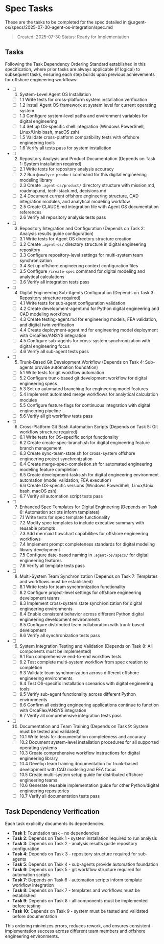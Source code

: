 # Spec Tasks

These are the tasks to be completed for the spec detailed in @.agent-os/specs/2025-07-30-agent-os-integration/spec.md

> Created: 2025-07-30
> Status: Ready for Implementation

## Tasks

Following the Task Dependency Ordering Standard established in this specification, where prior tasks are always applicable (if logical) to subsequent tasks, ensuring each step builds upon previous achievements for offshore engineering workflows:

- [ ] 1. System-Level Agent OS Installation
  - [ ] 1.1 Write tests for cross-platform system installation verification
  - [ ] 1.2 Install Agent OS framework at system level for current operating system
  - [ ] 1.3 Configure system-level paths and environment variables for digital engineering
  - [ ] 1.4 Set up OS-specific shell integration (Windows PowerShell, Linux/Unix bash, macOS zsh)
  - [ ] 1.5 Validate cross-platform compatibility tests with offshore engineering tools
  - [ ] 1.6 Verify all tests pass for system installation

- [ ] 2. Repository Analysis and Product Documentation (Depends on Task 1: System installation required)
  - [ ] 2.1 Write tests for repository analysis accuracy
  - [ ] 2.2 Run `@analyze-product` command for this digital engineering modeling library
  - [ ] 2.3 Create `.agent-os/product/` directory structure with mission.md, roadmap.md, tech-stack.md, decisions.md
  - [ ] 2.4 Document current offshore engineering structure, CAD integration modules, and analytical modeling workflow
  - [ ] 2.5 Create CLAUDE.md integration file with Agent OS documentation references
  - [ ] 2.6 Verify all repository analysis tests pass

- [ ] 3. Repository Integration and Configuration (Depends on Task 2: Analysis results guide configuration)
  - [ ] 3.1 Write tests for Agent OS directory structure creation
  - [ ] 3.2 Create `.agent-os/` directory structure in digital engineering repository
  - [ ] 3.3 Configure repository-level settings for multi-system team synchronization
  - [ ] 3.4 Set up offshore engineering context configuration files
  - [ ] 3.5 Configure `/create-spec` command for digital modeling and analytical calculations
  - [ ] 3.6 Verify all integration tests pass

- [ ] 4. Digital Engineering Sub-Agents Configuration (Depends on Task 3: Repository structure required)
  - [ ] 4.1 Write tests for sub-agent configuration validation
  - [ ] 4.2 Create development-agent.md for Python digital engineering and CAD modeling workflows
  - [ ] 4.3 Create testing-agent.md for engineering models, FEA validation, and digital twin verification
  - [ ] 4.4 Create deployment-agent.md for engineering model deployment with OrcaFlex/ANSYS integration
  - [ ] 4.5 Configure sub-agents for cross-system synchronization with digital engineering focus
  - [ ] 4.6 Verify all sub-agent tests pass

- [ ] 5. Trunk-Based Git Development Workflow (Depends on Task 4: Sub-agents provide automation foundation)  
  - [ ] 5.1 Write tests for git workflow automation
  - [ ] 5.2 Configure trunk-based git development workflow for digital engineering specs
  - [ ] 5.3 Set up automated branching for engineering model features
  - [ ] 5.4 Implement automated merge workflows for analytical calculation modules
  - [ ] 5.5 Configure feature flags for continuous integration with digital engineering pipeline
  - [ ] 5.6 Verify all git workflow tests pass

- [ ] 6. Cross-Platform Git Bash Automation Scripts (Depends on Task 5: Git workflow structure required)
  - [ ] 6.1 Write tests for OS-specific script functionality
  - [ ] 6.2 Create create-spec-branch.sh for digital engineering feature branch management
  - [ ] 6.3 Create sync-team-state.sh for cross-system offshore engineering project synchronization
  - [ ] 6.4 Create merge-spec-completion.sh for automated engineering modeling feature completion
  - [ ] 6.5 Create development-tasks.sh for digital engineering environment automation (model validation, FEA execution)
  - [ ] 6.6 Create OS-specific versions (Windows PowerShell, Linux/Unix bash, macOS zsh)
  - [ ] 6.7 Verify all automation script tests pass

- [ ] 7. Enhanced Spec Templates for Digital Engineering (Depends on Task 6: Automation scripts inform templates)
  - [ ] 7.1 Write tests for spec template functionality
  - [ ] 7.2 Modify spec templates to include executive summary with reusable prompts
  - [ ] 7.3 Add mermaid flowchart capabilities for offshore engineering workflows
  - [ ] 7.4 Implement prompt completeness standards for digital modeling library development
  - [ ] 7.5 Configure date-based naming in `.agent-os/specs/` for digital engineering features
  - [ ] 7.6 Verify all template tests pass

- [ ] 8. Multi-System Team Synchronization (Depends on Task 7: Templates and workflows must be established)
  - [ ] 8.1 Write tests for team synchronization functionality
  - [ ] 8.2 Configure project-level settings for offshore engineering development teams
  - [ ] 8.3 Implement cross-system state synchronization for digital engineering environments
  - [ ] 8.4 Enable consistent behavior across different Python digital engineering development environments
  - [ ] 8.5 Configure distributed team collaboration with trunk-based development
  - [ ] 8.6 Verify all synchronization tests pass

- [ ] 9. System Integration Testing and Validation (Depends on Task 8: All components must be implemented)
  - [ ] 9.1 Run comprehensive end-to-end workflow tests
  - [ ] 9.2 Test complete multi-system workflow from spec creation to completion
  - [ ] 9.3 Validate team synchronization across different offshore engineering environments
  - [ ] 9.4 Test OS-specific installation scenarios with digital engineering tools
  - [ ] 9.5 Verify sub-agent functionality across different Python environments
  - [ ] 9.6 Confirm all existing engineering applications continue to function with OrcaFlex/ANSYS integration
  - [ ] 9.7 Verify all comprehensive integration tests pass

- [ ] 10. Documentation and Team Training (Depends on Task 9: System must be tested and validated)
  - [ ] 10.1 Write tests for documentation completeness and accuracy
  - [ ] 10.2 Document system-level installation procedures for all supported operating systems
  - [ ] 10.3 Create comprehensive workflow instructions for digital engineering library
  - [ ] 10.4 Develop team training documentation for trunk-based development with CAD modeling and FEA focus
  - [ ] 10.5 Create multi-system setup guide for distributed offshore engineering teams
  - [ ] 10.6 Generate reusable implementation guide for other Python/digital engineering repositories
  - [ ] 10.7 Verify all documentation tests pass

## Task Dependency Verification

Each task explicitly documents its dependencies:
- **Task 1**: Foundation task - no dependencies
- **Task 2**: Depends on Task 1 - system installation required to run analysis
- **Task 3**: Depends on Task 2 - analysis results guide repository configuration  
- **Task 4**: Depends on Task 3 - repository structure required for sub-agents
- **Task 5**: Depends on Task 4 - sub-agents provide automation foundation
- **Task 6**: Depends on Task 5 - git workflow structure required for automation scripts
- **Task 7**: Depends on Task 6 - automation scripts inform template workflow integration
- **Task 8**: Depends on Task 7 - templates and workflows must be established
- **Task 9**: Depends on Task 8 - all components must be implemented before testing
- **Task 10**: Depends on Task 9 - system must be tested and validated before documentation

This ordering minimizes errors, reduces rework, and ensures consistent implementation success across different team members and offshore engineering environments.